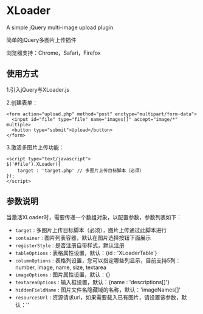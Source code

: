 XLoader
=======
A simple jQuery multi-image upload plugin.

简单的jQuery多图片上传插件

浏览器支持：Chrome，Safari，Firefox

使用方式
-------
1.引入jQuery与XLoader.js

2.创建表单：

    <form action="upload.php" method="post" enctype="multipart/form-data">
      <input id="file" type="file" name="images[]" accept="image/*" multiple>
      <button type="submit">Upload</button>
    </form>

3.激活多图片上传功能：

    <script type="text/javascript">
    $('#file').XLoader({
    	target : 'target.php' // 多图片上传目标脚本（必须）
    });
    </script>

参数说明
-------
当激活XLoader时，需要传递一个数组对象，以配置参数，参数列表如下：

* `target` : 多图片上传目标脚本（必须），图片上传通过此脚本进行
* `container` : 图片列表容器，默认在图片选择按钮下面展示
* `registerStyle` : 是否注册自带样式，默认注册
* `tableOptions` : 表格属性设置，默认：{id : 'XLoaderTable'}
* `columnOptions` : 表格列设置，您可以指定哪些列显示，目前支持5列：number, image, name, size, textarea
* `imageOptions` : 图片属性设置，默认：{}
* `textareaOptions` : 输入框设置，默认：{name : 'descriptions[]'}
* `hiddenFieldName` : 图片文件名隐藏域的名称，默认：'imageNames[]'
* `resourcesUrl` : 资源请求url，如果需要载入已有图片，请设置该参数，默认：''
